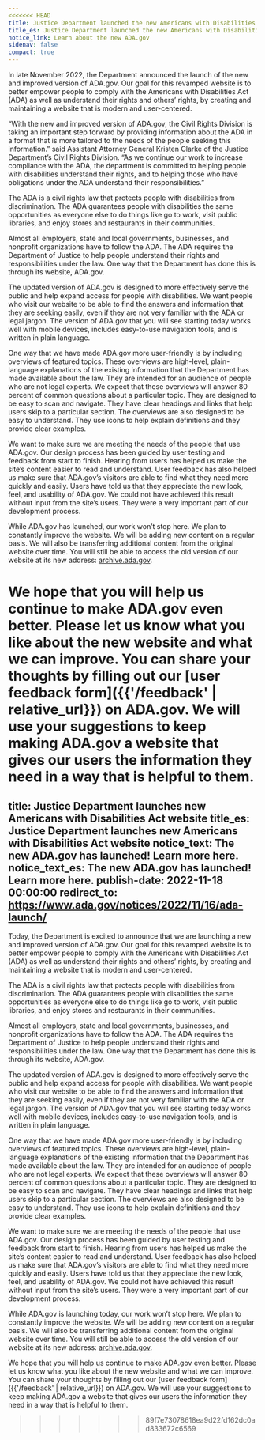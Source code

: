 ```yaml
---
<<<<<<< HEAD
title: Justice Department launched the new Americans with Disabilities Act website
title_es: Justice Department launched the new Americans with Disabilities Act website
notice_link: Learn about the new ADA.gov
sidenav: false
compact: true
---
```


In late November 2022, the Department announced the launch of the new and improved version of ADA.gov. Our goal for this revamped website is to better empower people to comply with the Americans with Disabilities Act (ADA) as well as understand their rights and others’ rights, by creating and maintaining a website that is modern and user-centered.

“With the new and improved version of ADA.gov, the Civil Rights Division is taking an important step forward by providing information about the ADA in a format that is more tailored to the needs of the people seeking this information.” said Assistant Attorney General Kristen Clarke of the Justice Department’s Civil Rights Division. “As we continue our work to increase compliance with the ADA, the department is committed to helping people with disabilities understand their rights, and to helping those who have obligations under the ADA understand their responsibilities.”

The ADA is a civil rights law that protects people with disabilities from discrimination. The ADA guarantees people with disabilities the same opportunities as everyone else to do things like go to work, visit public libraries, and enjoy stores and restaurants in their communities.

Almost all employers, state and local governments, businesses, and nonprofit organizations have to follow the ADA. The ADA requires the Department of Justice to help people understand their rights and responsibilities under the law. One way that the Department has done this is through its website, ADA.gov.

The updated version of ADA.gov is designed to more effectively serve the public and help expand access for people with disabilities. We want people who visit our website to be able to find the answers and information that they are seeking easily, even if they are not very familiar with the ADA or legal jargon. The version of ADA.gov that you will see starting today works well with mobile devices, includes easy-to-use navigation tools, and is written in plain language.

One way that we have made ADA.gov more user-friendly is by including overviews of featured topics. These overviews are high-level, plain-language explanations of the existing information that the Department has made available about the law. They are intended for an audience of people who are not legal experts. We expect that these overviews will answer 80 percent of common questions about a particular topic. They are designed to be easy to scan and navigate. They have clear headings and links that help users skip to a particular section. The overviews are also designed to be easy to understand. They use icons to help explain definitions and they provide clear examples.

We want to make sure we are meeting the needs of the people that use ADA.gov. Our design process has been guided by user testing and feedback from start to finish. Hearing from users has helped us make the site’s content easier to read and understand. User feedback has also helped us make sure that ADA.gov’s visitors are able to find what they need more quickly and easily. Users have told us that they appreciate the new look, feel, and usability of ADA.gov. We could not have achieved this result without input from the site’s users. They were a very important part of our development process.

While ADA.gov has launched, our work won’t stop here. We plan to constantly improve the website. We will be adding new content on a regular basis. We will also be transferring additional content from the original website over time. You will still be able to access the old version of our website at its new address: [archive.ada.gov](https://archive.ada.gov/).

We hope that you will help us continue to make ADA.gov even better. Please let us know what you like about the new website and what we can improve. You can share your thoughts by filling out our [user feedback form]({{'/feedback' | relative_url}}) on ADA.gov. We will use your suggestions to keep making ADA.gov a website that gives our users the information they need in a way that is helpful to them.
=======
title: Justice Department launches new Americans with Disabilities Act website
title_es: Justice Department launches new Americans with Disabilities Act website
notice_text: The new ADA.gov has launched! Learn more here.
notice_text_es:  The new ADA.gov has launched! Learn more here.
publish-date: 2022-11-18 00:00:00
redirect_to: https://www.ada.gov/notices/2022/11/16/ada-launch/
---

Today, the Department is excited to announce that we are launching a new and improved version of ADA.gov.  Our goal for this revamped website is to better empower people to comply with the Americans with Disabilities Act (ADA) as well as understand their rights and others’ rights, by creating and maintaining a website that is modern and user-centered.

The ADA is a civil rights law that protects people with disabilities from discrimination.  The ADA guarantees people with disabilities the same opportunities as everyone else to do things like go to work, visit public libraries, and enjoy stores and restaurants in their communities.

Almost all employers, state and local governments, businesses, and nonprofit organizations have to follow the ADA.  The ADA requires the Department of Justice to help people understand their rights and responsibilities under the law.  One way that the Department has done this is through its website, ADA.gov.

The updated version of ADA.gov is designed to more effectively serve the public and help expand access for people with disabilities.  We want people who visit our website to be able to find the answers and information that they are seeking easily, even if they are not very familiar with the ADA or legal jargon.  The version of ADA.gov that you will see starting today works well with mobile devices, includes easy-to-use navigation tools, and is written in plain language.

One way that we have made ADA.gov more user-friendly is by including overviews of featured topics.  These overviews are high-level, plain-language explanations of the existing information that the Department has made available about the law.  They are intended for an audience of people who are not legal experts.  We expect that these overviews will answer 80 percent of common questions about a particular topic.  They are designed to be easy to scan and navigate.  They have clear headings and links that help users skip to a particular section.  The overviews are also designed to be easy to understand.  They use icons to help explain definitions and they provide clear examples.

We want to make sure we are meeting the needs of the people that use ADA.gov.  Our design process has been guided by user testing and feedback from start to finish.  Hearing from users has helped us make the site’s content easier to read and understand.  User feedback has also helped us make sure that ADA.gov’s visitors are able to find what they need more quickly and easily.  Users have told us that they appreciate the new look, feel, and usability of ADA.gov.   We could not have achieved this result without input from the site’s users.  They were a very important part of our development process.

While ADA.gov is launching today, our work won’t stop here.  We plan to constantly improve the website.  We will be adding new content on a regular basis.  We will also be transferring additional content from the original website over time.  You will still be able to access the old version of our website at its new address: [archive.ada.gov](https://archive.ada.gov).

We hope that you will help us continue to make ADA.gov even better.  Please let us know what you like about the new website and what we can improve.  You can share your thoughts by filling out our [user feedback form]({{'/feedback' | relative_url}}) on ADA.gov.  We will use your suggestions to keep making ADA.gov a website that gives our users the information they need in a way that is helpful to them.
>>>>>>> 89f7e73078618ea9d22fd162dc0ad833672c6569
